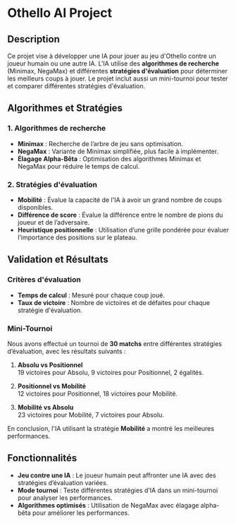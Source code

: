 # Othello AI Project

## Description

Ce projet vise à développer une IA pour jouer au jeu d'Othello contre un joueur humain ou une autre IA. L'IA utilise des **algorithmes de recherche** (Minimax, NegaMax) et différentes **stratégies d'évaluation** pour déterminer les meilleurs coups à jouer. Le projet inclut aussi un mini-tournoi pour tester et comparer différentes stratégies d'évaluation.

## Algorithmes et Stratégies

### 1. Algorithmes de recherche
- **Minimax** : Recherche de l’arbre de jeu sans optimisation.
- **NegaMax** : Variante de Minimax simplifiée, plus facile à implémenter.
- **Élagage Alpha-Bêta** : Optimisation des algorithmes Minimax et NegaMax pour réduire le temps de calcul.

### 2. Stratégies d'évaluation
- **Mobilité** : Évalue la capacité de l'IA à avoir un grand nombre de coups disponibles.
- **Différence de score** : Évalue la différence entre le nombre de pions du joueur et de l’adversaire.
- **Heuristique positionnelle** : Utilisation d’une grille pondérée pour évaluer l’importance des positions sur le plateau.

## Validation et Résultats

### Critères d'évaluation
- **Temps de calcul** : Mesuré pour chaque coup joué.
- **Taux de victoire** : Nombre de victoires et de défaites pour chaque stratégie d'évaluation.

### Mini-Tournoi
Nous avons effectué un tournoi de **30 matchs** entre différentes stratégies d’évaluation, avec les résultats suivants :

1. **Absolu vs Positionnel**  
   19 victoires pour Absolu, 9 victoires pour Positionnel, 2 égalités.
   
2. **Positionnel vs Mobilité**  
   12 victoires pour Positionnel, 18 victoires pour Mobilité.
   
3. **Mobilité vs Absolu**  
   23 victoires pour Mobilité, 7 victoires pour Absolu.

En conclusion, l'IA utilisant la stratégie **Mobilité** a montré les meilleures performances.

## Fonctionnalités

- **Jeu contre une IA** : Le joueur humain peut affronter une IA avec des stratégies d’évaluation variées.
- **Mode tournoi** : Teste différentes stratégies d’IA dans un mini-tournoi pour analyser les performances.
- **Algorithmes optimisés** : Utilisation de NegaMax avec élagage alpha-bêta pour améliorer les performances.


